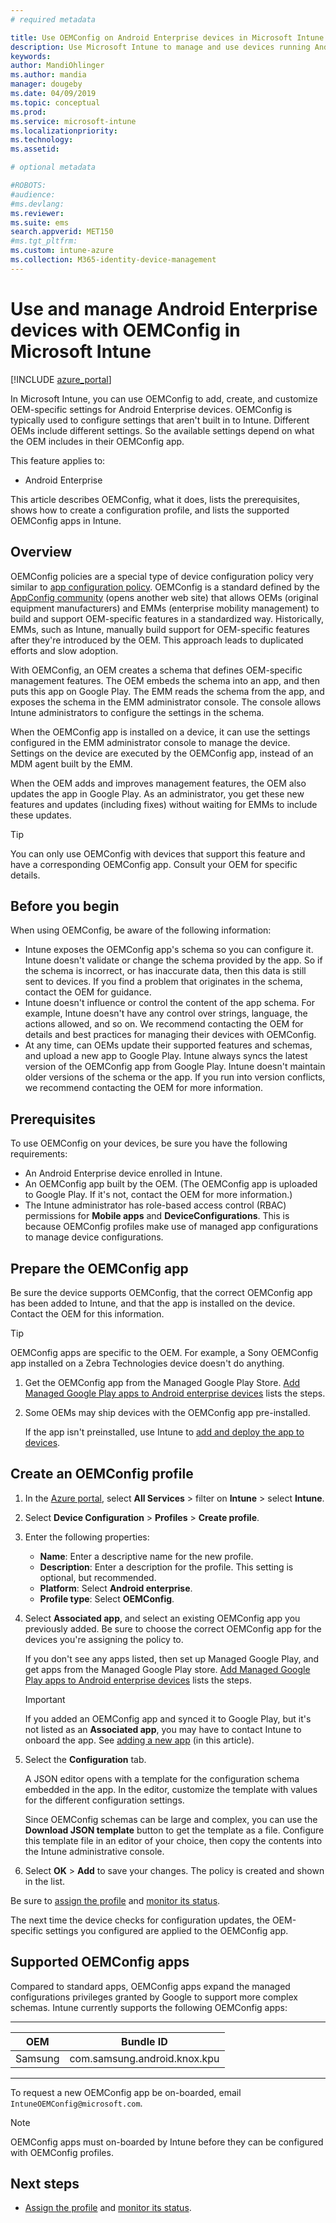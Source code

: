 ```yaml
---
# required metadata

title: Use OEMConfig on Android Enterprise devices in Microsoft Intune - Azure | Microsoft Docs
description: Use Microsoft Intune to manage and use devices running Android Enterprise with OEMConfig. See all the steps, including an overview, see the prerequisites, create the configuration profile in Intune, and see a list of supported OEMConfig apps.
keywords:
author: MandiOhlinger
ms.author: mandia
manager: dougeby
ms.date: 04/09/2019
ms.topic: conceptual
ms.prod:
ms.service: microsoft-intune
ms.localizationpriority:
ms.technology:
ms.assetid: 

# optional metadata

#ROBOTS:
#audience:
#ms.devlang:
ms.reviewer:
ms.suite: ems
search.appverid: MET150
#ms.tgt_pltfrm:
ms.custom: intune-azure
ms.collection: M365-identity-device-management
---
```


# Use and manage Android Enterprise devices with OEMConfig in Microsoft Intune

[!INCLUDE [azure_portal](./includes/azure_portal.md)]

In Microsoft Intune, you can use OEMConfig to add, create, and customize OEM-specific settings for Android Enterprise devices. OEMConfig is typically used to configure settings that aren't built in to Intune. Different OEMs include different settings. So the available settings depend on what the OEM includes in their OEMConfig app.

This feature applies to:  

- Android Enterprise

This article describes OEMConfig, what it does, lists the prerequisites, shows how to create a configuration profile, and lists the supported OEMConfig apps in Intune.

## Overview

OEMConfig policies are a special type of device configuration policy very similar to [app configuration policy](app-configuration-policies-overview.md). OEMConfig is a standard defined by the [AppConfig community](https://www.appconfig.org/android-oemconfig/) (opens another web site) that allows OEMs (original equipment manufacturers) and EMMs (enterprise mobility management) to build and support OEM-specific features in a standardized way. Historically, EMMs, such as Intune, manually build support for OEM-specific features after they're introduced by the OEM. This approach leads to duplicated efforts and slow adoption.

With OEMConfig, an OEM creates a schema that defines OEM-specific management features. The OEM embeds the schema into an app, and then puts this app on Google Play. The EMM reads the schema from the app, and exposes the schema in the EMM administrator console. The console allows Intune administrators to configure the settings in the schema.

When the OEMConfig app is installed on a device, it can use the settings configured in the EMM administrator console to manage the device. Settings on the device are executed by the OEMConfig app, instead of an MDM agent built by the EMM.

When the OEM adds and improves management features, the OEM also updates the app in Google Play. As an administrator, you get these new features and updates (including fixes) without waiting for EMMs to include these updates.

> [!TIP]
> You can only use OEMConfig with devices that support this feature and have a corresponding OEMConfig app. Consult your OEM for specific details.

## Before you begin

When using OEMConfig, be aware of the following information:

- Intune exposes the OEMConfig app's schema so you can configure it. Intune doesn't validate or change the schema provided by the app. So if the schema is incorrect, or has inaccurate data, then this data is still sent to devices. If you find a problem that originates in the schema, contact the OEM for guidance.
- Intune doesn't influence or control the content of the app schema. For example, Intune doesn't have any control over strings, language, the actions allowed, and so on. We recommend contacting the OEM for details and best practices for managing their devices with OEMConfig.
- At any time, can OEMs update their supported features and schemas, and upload a new app to Google Play. Intune always syncs the latest version of the OEMConfig app from Google Play. Intune doesn't maintain older versions of the schema or the app. If you run into version conflicts, we recommend contacting the OEM for more information.

## Prerequisites

To use OEMConfig on your devices, be sure you have the following requirements:

- An Android Enterprise device enrolled in Intune.
- An OEMConfig app built by the OEM. (The OEMConfig app is uploaded to Google Play. If it's not, contact the OEM for more information.)
- The Intune administrator has role-based access control (RBAC) permissions for **Mobile apps** and **DeviceConfigurations**. This is because OEMConfig profiles make use of managed app configurations to manage device configurations.

## Prepare the OEMConfig app

Be sure the device supports OEMConfig, that the correct OEMConfig app has been added to Intune, and that the app is installed on the device. Contact the OEM for this information.

> [!TIP] 
> OEMConfig apps are specific to the OEM. For example, a Sony OEMConfig app installed on a Zebra Technologies device doesn't do anything.

1. Get the OEMConfig app from the Managed Google Play Store. [Add Managed Google Play apps to Android enterprise devices](apps-add-android-for-work.md) lists the steps.
2. Some OEMs may ship devices with the OEMConfig app pre-installed.

    If the app isn't preinstalled, use Intune to [add and deploy the app to devices](apps-deploy.md).

## Create an OEMConfig profile

1. In the [Azure portal](https://portal.azure.com), select **All Services** > filter on **Intune** > select **Intune**.
2. Select **Device Configuration** > **Profiles** > **Create profile**.
3. Enter the following properties:

    - **Name**: Enter a descriptive name for the new profile.
    - **Description**: Enter a description for the profile. This setting is optional, but recommended.
    - **Platform**: Select **Android enterprise**.
    - **Profile type**: Select **OEMConfig**.

4. Select **Associated app**, and select an existing OEMConfig app you previously added. Be sure to choose the correct OEMConfig app for the devices you're assigning the policy to.

    If you don't see any apps listed, then set up Managed Google Play, and get apps from the Managed Google Play store. [Add Managed Google Play apps to Android enterprise devices](apps-add-android-for-work.md) lists the steps.

    > [!IMPORTANT]
    > If you added an OEMConfig app and synced it to Google Play, but it's not listed as an **Associated app**, you may have to contact Intune to onboard the app. See [adding a new app](#supported-oemconfig-apps) (in this article).

5. Select the **Configuration** tab.

    A JSON editor opens with a template for the configuration schema embedded in the app. In the editor, customize the template with values for the different configuration settings. 
    
    Since OEMConfig schemas can be large and complex, you can use the **Download JSON template** button to get the template as a file. Configure this template file in an editor of your choice, then copy the contents into the Intune administrative console.

6. Select **OK** > **Add** to save your changes. The policy is created and shown in the list.

Be sure to [assign the profile](device-profile-assign.md) and [monitor its status](device-profile-monitor.md).

The next time the device checks for configuration updates, the OEM-specific settings you configured are applied to the OEMConfig app.

## Supported OEMConfig apps

Compared to standard apps, OEMConfig apps expand the managed configurations privileges granted by Google to support more complex schemas. Intune currently supports the following OEMConfig apps:

-----------------

| OEM | Bundle ID |
| --- | --- |
| Samsung | com.samsung.android.knox.kpu |

-----------------

To request a new OEMConfig app be on-boarded, email `IntuneOEMConfig@microsoft.com`.

> [!NOTE]
> OEMConfig apps must on-boarded by Intune before they can be configured with OEMConfig profiles.

## Next steps

- [Assign the profile](device-profile-assign.md) and [monitor its status](device-profile-monitor.md).
